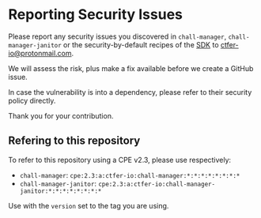 # Reporting Security Issues

Please report any security issues you discovered in `chall-manager`, `chall-manager-janitor` or the security-by-default recipes of the [SDK](sdk/) to ctfer-io@protonmail.com.

We will assess the risk, plus make a fix available before we create a GitHub issue.

In case the vulnerability is into a dependency, please refer to their security policy directly.

Thank you for your contribution.

## Refering to this repository

To refer to this repository using a CPE v2.3, please use respectively:
- `chall-manager`: `cpe:2.3:a:ctfer-io:chall-manager:*:*:*:*:*:*:*:*`
- `chall-manager-janitor`: `cpe:2.3:a:ctfer-io:chall-manager-janitor:*:*:*:*:*:*:*:*`

Use with the `version` set to the tag you are using.
